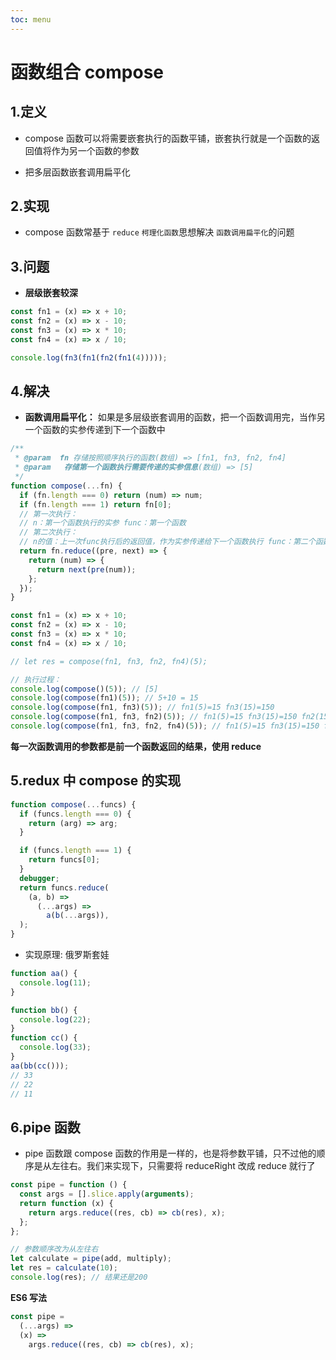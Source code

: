 ```yaml
---
toc: menu
---
```


# 函数组合 compose

## 1.定义

- compose 函数可以将需要嵌套执行的函数平铺，嵌套执行就是一个函数的返回值将作为另一个函数的参数

- 把多层函数嵌套调用扁平化

## 2.实现

- compose 函数常基于 `reduce` `柯理化函数`思想解决 `函数调用扁平化`的问题

## 3.问题

- **层级嵌套较深**

```js
const fn1 = (x) => x + 10;
const fn2 = (x) => x - 10;
const fn3 = (x) => x * 10;
const fn4 = (x) => x / 10;

console.log(fn3(fn1(fn2(fn1(4)))));
```

## 4.解决

- **函数调用扁平化：** 如果是多层级嵌套调用的函数，把一个函数调用完，当作另一个函数的实参传递到下一个函数中

```js
/**
 * @param  fn 存储按照顺序执行的函数(数组) => [fn1, fn3, fn2, fn4]
 * @param   存储第一个函数执行需要传递的实参信息(数组) => [5]
 */
function compose(...fn) {
  if (fn.length === 0) return (num) => num;
  if (fn.length === 1) return fn[0];
  // 第一次执行：
  // n：第一个函数执行的实参 func：第一个函数
  // 第二次执行：
  // n的值：上一次func执行后的返回值，作为实参传递给下一个函数执行 func：第二个函数
  return fn.reduce((pre, next) => {
    return (num) => {
      return next(pre(num));
    };
  });
}

const fn1 = (x) => x + 10;
const fn2 = (x) => x - 10;
const fn3 = (x) => x * 10;
const fn4 = (x) => x / 10;

// let res = compose(fn1, fn3, fn2, fn4)(5);

// 执行过程：
console.log(compose()(5)); // [5]
console.log(compose(fn1)(5)); // 5+10 = 15
console.log(compose(fn1, fn3)(5)); // fn1(5)=15 fn3(15)=150
console.log(compose(fn1, fn3, fn2)(5)); // fn1(5)=15 fn3(15)=150 fn2(150)=140
console.log(compose(fn1, fn3, fn2, fn4)(5)); // fn1(5)=15 fn3(15)=150 fn2(150)=140 fn4(140)=14
```

**每一次函数调用的参数都是前一个函数返回的结果，使用 reduce**

## 5.redux 中 compose 的实现

```js
function compose(...funcs) {
  if (funcs.length === 0) {
    return (arg) => arg;
  }

  if (funcs.length === 1) {
    return funcs[0];
  }
  debugger;
  return funcs.reduce(
    (a, b) =>
      (...args) =>
        a(b(...args)),
  );
}
```

- 实现原理: 俄罗斯套娃

```js
function aa() {
  console.log(11);
}

function bb() {
  console.log(22);
}
function cc() {
  console.log(33);
}
aa(bb(cc()));
// 33
// 22
// 11
```

## 6.pipe 函数

- pipe 函数跟 compose 函数的作用是一样的，也是将参数平铺，只不过他的顺序是从左往右。我们来实现下，只需要将 reduceRight 改成 reduce 就行了

```js
const pipe = function () {
  const args = [].slice.apply(arguments);
  return function (x) {
    return args.reduce((res, cb) => cb(res), x);
  };
};

// 参数顺序改为从左往右
let calculate = pipe(add, multiply);
let res = calculate(10);
console.log(res); // 结果还是200
```

**ES6 写法**

```js
const pipe =
  (...args) =>
  (x) =>
    args.reduce((res, cb) => cb(res), x);
```
